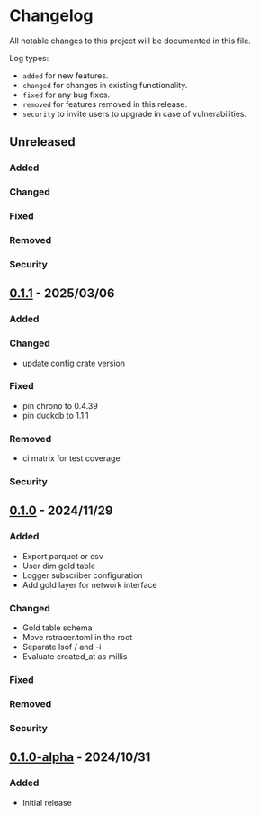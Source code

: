 <!-- markdownlint-configure-file { "MD013": { "line_length": 100 }, "MD024": false } -->
# Changelog

All notable changes to this project will be documented in this file.

Log types:

- `added` for new features.
- `changed` for changes in existing functionality.
- `fixed` for any bug fixes.
- `removed` for features removed in this release.
- `security` to invite users to upgrade in case of vulnerabilities.

## Unreleased

### Added

### Changed

### Fixed

### Removed

### Security

## [0.1.1](https://github.com/VictorMeyer77/rstracer/releases/tag/0.1.1) - 2025/03/06

### Added

### Changed

- update config crate version 

### Fixed

- pin chrono to 0.4.39
- pin duckdb to 1.1.1

### Removed

- ci matrix for test coverage

### Security

## [0.1.0](https://github.com/VictorMeyer77/rstracer/releases/tag/0.1.0) - 2024/11/29

### Added

- Export parquet or csv
- User dim gold table
- Logger subscriber configuration
- Add gold layer for network interface

### Changed

- Gold table schema
- Move rstracer.toml in the root
- Separate lsof / and -i
- Evaluate created_at as millis

### Fixed

### Removed

### Security

## [0.1.0-alpha](https://github.com/VictorMeyer77/rstracer/releases/tag/0.1.0-alpha) - 2024/10/31

### Added

- Initial release
